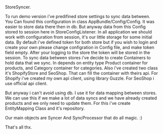 StoreSyncer.

To run demo version i've predifined store settings to sync data between.
You Can found this configuration in class AppBundle/Config/Config.
It was easier to store data there then in db.
But anyway data from this Config stored to session here in StoreConfigListener.
In all application we should work with configuration from session, it's our little storage for some initial data.
By default i've defined token for both store but if you wish to login and create your own please change configration
in Config file, and make token field empty. After your logging to the store the token will be stored in the session.
To sync data between stores i've decide to create Containers to hold data that we sync. In depends on entity type Product
container for products, and Category container for categories.
Also i've created two class it's ShopifyStore and SeoShop. That can fill the container with theirs api.
For Shopify i've created my own api client, using library Guzzle.
For SeoShop i use official api client.

But anyway i can't avoid using db. I use it for data mapping between stores. We can use this if we make a lot of data syncs
and we have already created products and we only need to update them. For this i've create EntityMapping Class and it's
repository.

Our main objects are Syncer And SyncProcessor that do all magic. :)

That's all thx.

